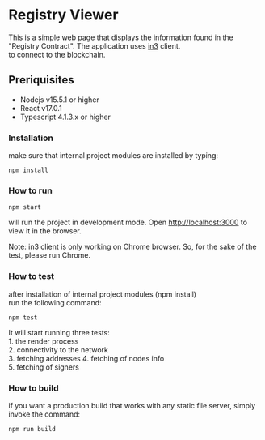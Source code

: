 # Registry Viewer

This is a simple web page that displays the information found in the "Registry Contract".
The application uses [in3](https://in3.readthedocs.io/en/develop/api-ts.html) client.<br> to connect to the blockchain.

## Preriquisites

- Nodejs v15.5.1 or higher
- React v17.0.1
- Typescript 4.1.3.x or higher

### Installation

make sure that internal project modules are installed by typing:

    npm install

### How to run

    npm start
will run the project in development mode. Open [http://localhost:3000](http://localhost:3000) to view it in the browser.

Note: in3 client is only working on Chrome browser. So, for the sake of the test, please run Chrome.

### How to test

after installation of internal project modules (npm install) <br>
run the following command:

    npm test

It will start running three tests:<br>
    1. the render process<br>
    2. connectivity to the network<br>
    3. fetching addresses
    4. fetching of nodes info<br>
    5. fetching of signers

### How to build

if you want a production build that works with any static file server, simply invoke the command: <br>

    npm run build
<br>
